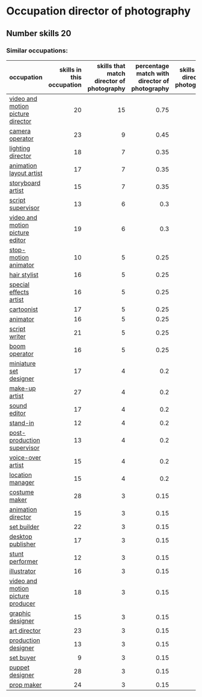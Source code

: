 # Occupation director of photography
## Number skills 20
### Similar occupations:
| occupation                                                                |   skills in this occupation |   skills that match director of photography |   percentage match with director of photography |   skills not in director of photography |
|:--------------------------------------------------------------------------|----------------------------:|--------------------------------------------:|------------------------------------------------:|----------------------------------------:|
| [video and motion picture director](video_and_motion_picture_director.md) |                          20 |                                          15 |                                            0.75 |                                       5 |
| [camera operator](camera_operator.md)                                     |                          23 |                                           9 |                                            0.45 |                                      14 |
| [lighting director](lighting_director.md)                                 |                          18 |                                           7 |                                            0.35 |                                      11 |
| [animation layout artist](animation_layout_artist.md)                     |                          17 |                                           7 |                                            0.35 |                                      10 |
| [storyboard artist](storyboard_artist.md)                                 |                          15 |                                           7 |                                            0.35 |                                       8 |
| [script supervisor](script_supervisor.md)                                 |                          13 |                                           6 |                                            0.3  |                                       7 |
| [video and motion picture editor](video_and_motion_picture_editor.md)     |                          19 |                                           6 |                                            0.3  |                                      13 |
| [stop-motion animator](stop-motion_animator.md)                           |                          10 |                                           5 |                                            0.25 |                                       5 |
| [hair stylist](hair_stylist.md)                                           |                          16 |                                           5 |                                            0.25 |                                      11 |
| [special effects artist](special_effects_artist.md)                       |                          16 |                                           5 |                                            0.25 |                                      11 |
| [cartoonist](cartoonist.md)                                               |                          17 |                                           5 |                                            0.25 |                                      12 |
| [animator](animator.md)                                                   |                          16 |                                           5 |                                            0.25 |                                      11 |
| [script writer](script_writer.md)                                         |                          21 |                                           5 |                                            0.25 |                                      16 |
| [boom operator](boom_operator.md)                                         |                          16 |                                           5 |                                            0.25 |                                      11 |
| [miniature set designer](miniature_set_designer.md)                       |                          17 |                                           4 |                                            0.2  |                                      13 |
| [make-up artist](make-up_artist.md)                                       |                          27 |                                           4 |                                            0.2  |                                      23 |
| [sound editor](sound_editor.md)                                           |                          17 |                                           4 |                                            0.2  |                                      13 |
| [stand-in](stand-in.md)                                                   |                          12 |                                           4 |                                            0.2  |                                       8 |
| [post-production supervisor](post-production_supervisor.md)               |                          13 |                                           4 |                                            0.2  |                                       9 |
| [voice-over artist](voice-over_artist.md)                                 |                          15 |                                           4 |                                            0.2  |                                      11 |
| [location manager](location_manager.md)                                   |                          15 |                                           4 |                                            0.2  |                                      11 |
| [costume maker](costume_maker.md)                                         |                          28 |                                           3 |                                            0.15 |                                      25 |
| [animation director](animation_director.md)                               |                          15 |                                           3 |                                            0.15 |                                      12 |
| [set builder](set_builder.md)                                             |                          22 |                                           3 |                                            0.15 |                                      19 |
| [desktop publisher](desktop_publisher.md)                                 |                          17 |                                           3 |                                            0.15 |                                      14 |
| [stunt performer](stunt_performer.md)                                     |                          12 |                                           3 |                                            0.15 |                                       9 |
| [illustrator](illustrator.md)                                             |                          16 |                                           3 |                                            0.15 |                                      13 |
| [video and motion picture producer](video_and_motion_picture_producer.md) |                          18 |                                           3 |                                            0.15 |                                      15 |
| [graphic designer](graphic_designer.md)                                   |                          15 |                                           3 |                                            0.15 |                                      12 |
| [art director](art_director.md)                                           |                          23 |                                           3 |                                            0.15 |                                      20 |
| [production designer](production_designer.md)                             |                          13 |                                           3 |                                            0.15 |                                      10 |
| [set buyer](set_buyer.md)                                                 |                           9 |                                           3 |                                            0.15 |                                       6 |
| [puppet designer](puppet_designer.md)                                     |                          28 |                                           3 |                                            0.15 |                                      25 |
| [prop maker](prop_maker.md)                                               |                          24 |                                           3 |                                            0.15 |                                      21 |
